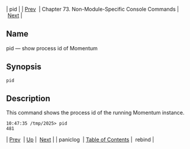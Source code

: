 | pid |
| [Prev](console_commands.paniclog)  | Chapter 73. Non-Module-Specific Console Commands |  [Next](console_commands.rebind) |

<a name="console_commands.pid"></a>
## Name

pid — show process id of Momentum

## Synopsis

`pid`

<a name="idp13842752"></a>
## Description

This command shows the process id of the running Momentum instance.

```
10:47:35 /tmp/2025> pid
481
```

| [Prev](console_commands.paniclog)  | [Up](console.cmds.ref) |  [Next](console_commands.rebind) |
| paniclog  | [Table of Contents](index) |  rebind |

